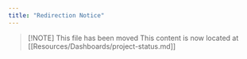 ```yaml
---
title: "Redirection Notice"
---
```


> [\!NOTE] This file has been moved
> This content is now located at [[Resources/Dashboards/project-status.md]]

